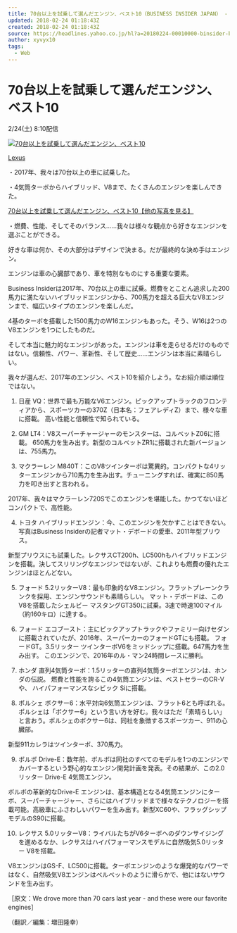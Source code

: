 ```yaml
---
title: 70台以上を試乗して選んだエンジン、ベスト10（BUSINESS INSIDER JAPAN） - Yahoo!ニュース
updated: 2018-02-24 01:18:43Z
created: 2018-02-24 01:18:43Z
source: https://headlines.yahoo.co.jp/hl?a=20180224-00010000-binsider-bus_all
author: xyvyx10
tags:
  - Web
---
```


# 70台以上を試乗して選んだエンジン、ベスト10

2/24(土) 8:10配信

[![70台以上を試乗して選んだエンジン、ベスト10](../_resources/20180224-00010000-binsider-000-1-view.jpg)](https://headlines.yahoo.co.jp/hl?a=20180224-00010000-binsider-bus_all.view-000)

[Lexus](https://headlines.yahoo.co.jp/hl?a=20180224-00010000-binsider-bus_all.view-000)

・2017年、我々は70台以上の車に試乗した。

・4気筒ターボからハイブリッド、V8まで、たくさんのエンジンを楽しんできた。

[70台以上を試乗して選んだエンジン、ベスト10【他の写真を見る】](https://rdsig.yahoo.co.jp/media/news/rd_tool/binsider/articles/bus_all/RV=1/RE=1520643673/RH=cmRzaWcueWFob28uY28uanA-/RB=/RU=aHR0cHM6Ly93d3cuYnVzaW5lc3NpbnNpZGVyLmpwL3Bvc3QtMTYyMjI0P21vZGU9YXNzZXRz/RS=%5EADA2T__rMINJDg8T2dVx4dtfT6PXCc-;_ylt=A2RAEkFZuZBasRUAfiwEl.Z7;_ylu=X3oDMWE5YnNtbW02BHBvcwMxBHJsX3RpdGxlAzcw5Y.w5Lul5LiK44KS6Kmm5LmX44GX44Gm6YG444KT44Gg44Ko44Oz44K444Oz44CB44OZ44K544OIMTDjgJDku5bjga7lhpnnnJ_jgpLopovjgovjgJEEcmxfdXJsA2h0dHBzOi8vd3d3LmJ1c2luZXNzaW5zaWRlci5qcC9wb3N0LTE2MjIyND9tb2RlPWFzc2V0cwRzZWMDcmVsYXRlZARzbGsDcGhvdG8EdGl0bGUDNzDlj7Dku6XkuIrjgpLoqabkuZfjgZfjgabpgbjjgpPjgaDjgqjjg7Pjgrjjg7PjgIHjg5njgrnjg4gxMAR1cmwDaHR0cHM6Ly9oZWFkbGluZXMueWFob28uY28uanAvaGw_YT0yMDE4MDIyNC0wMDAxMDAwMC1iaW5zaWRlci1idXNfYWxs)

・燃費、性能、そしてそのバランス......我々は様々な観点から好きなエンジンを選ぶことができる。

好きな車は何か、その大部分はデザインで決まる。だが最終的な決め手はエンジン。

エンジンは車の心臓部であり、車を特別なものにする重要な要素。

Business Insiderは2017年、70台以上の車に試乗。燃費をとことん追求した200馬力に満たないハイブリッドエンジンから、700馬力を超える巨大なV8エンジンまで、幅広いタイプのエンジンを楽しんだ。

4基のターボを搭載した1500馬力のW16エンジンもあった。そう、W16は2つのV8エンジンを1つにしたものだ。

そして本当に魅力的なエンジンがあった。エンジンは車を走らせるだけのものではない。信頼性、パワー、革新性、そして歴史......エンジンは本当に素晴らしい。

我々が選んだ、2017年のエンジン、ベスト10を紹介しよう。なお紹介順は順位ではない。

1. 日産 VQ：世界で最も万能なV6エンジン。ピックアップトラックのフロンティアから、スポーツカーの370Z（日本名：フェアレディZ）まで、様々な車に搭載。
高い性能と信頼性で知られている。

2. GM LT4：V8スーパーチャージャーのモンスターは、コルベットZ06に搭載。
650馬力を生み出す。新型のコルベットZR1に搭載された新バージョンは、755馬力。

3. マクラーレン M840T：このV8ツインターボは驚異的。コンパクトな4リッターエンジンから710馬力を生み出す。チューニングすれば、確実に850馬力を叩き出すと言われる。

2017年、我々はマクラーレン720Sでこのエンジンを堪能した。かつてないほどコンパクトで、高性能。

4. トヨタ ハイブリッドエンジン：今、このエンジンを欠かすことはできない。
写真はBusiness Insiderの記者マット・デボードの愛車、2011年型プリウス。

新型プリウスにも試乗した。レクサスCT200h、LC500hもハイブリッドエンジンを搭載。決してスリリングなエンジンではないが、これよりも燃費の優れたエンジンはほとんどない。

5. フォード 5.2リッターV8：最も印象的なV8エンジン。フラットプレーンクランクを採用、エンジンサウンドも素晴らしい。
マット・デボードは、このV8を搭載したシェルビー マスタングGT350に試乗。3速で時速100マイル（約160キロ）に達する。

6. フォード エコブースト：主にピックアップトラックやファミリー向けセダンに搭載されていたが、2016年、スーパーカーのフォードGTにも搭載。
フォードGT。3.5リッター ツインターボV6をミッドシップに搭載。647馬力を生み出す。
このエンジンで、2016年のル・マン24時間レースに勝利。

7. ホンダ 直列4気筒ターボ：1.5リッターの直列4気筒ターボエンジンは、ホンダの伝説。
燃費と性能を誇るこの4気筒エンジンは、ベストセラーのCR-Vや、
ハイパフォーマンスなシビック Siに搭載。

8. ポルシェ ボクサー6：水平対向6気筒エンジンは、フラット6とも呼ばれる。ポルシェは「ボクサー6」という言い方を好む。我々はただ「素晴らしい」と言おう。ポルシェのボクサー6は、同社を象徴するスポーツカー、911の心臓部。

新型911カレラはツインターボ、370馬力。

9. ボルボ Drive-E：数年前、ボルボは同社のすべてのモデルを1つのエンジンでカバーするという野心的なエンジン開発計画を発表。その結果が、この2.0リッター Drive-E 4気筒エンジン。

ボルボの革新的なDrive-E エンジンは、基本構造となる4気筒エンジンにターボ、スーパーチャージャー、さらにはハイブリッドまで様々なテクノロジーを搭載可能。高級車にふさわしいパワーを生み出す。新型XC60や、フラッグシップモデルのS90に搭載。

10. レクサス 5.0リッターV8：ライバルたちがV6ターボへのダウンサイジングを進めるなか、レクサスはハイパフォーマンスモデルに自然吸気5.0リッター V8を搭載。

V8エンジンはGS-F、LC500に搭載。ターボエンジンのような爆発的なパワーではなく、自然吸気V8エンジンはベルベットのように滑らかで、他にはないサウンドを生み出す。

［原文：We drove more than 70 cars last year - and these were our favorite engines］

（翻訳／編集：増田隆幸）